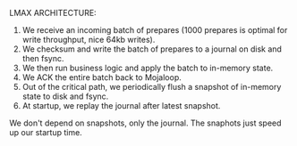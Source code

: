 LMAX ARCHITECTURE:

1. We receive an incoming batch of prepares (1000 prepares is optimal for write throughput, nice 64kb writes).
2. We checksum and write the batch of prepares to a journal on disk and then fsync.
3. We then run business logic and apply the batch to in-memory state.
4. We ACK the entire batch back to Mojaloop.
5. Out of the critical path, we periodically flush a snapshot of in-memory state to disk and fsync.
6. At startup, we replay the journal after latest snapshot.

We don't depend on snapshots, only the journal. The snaphots just speed up our startup time.
